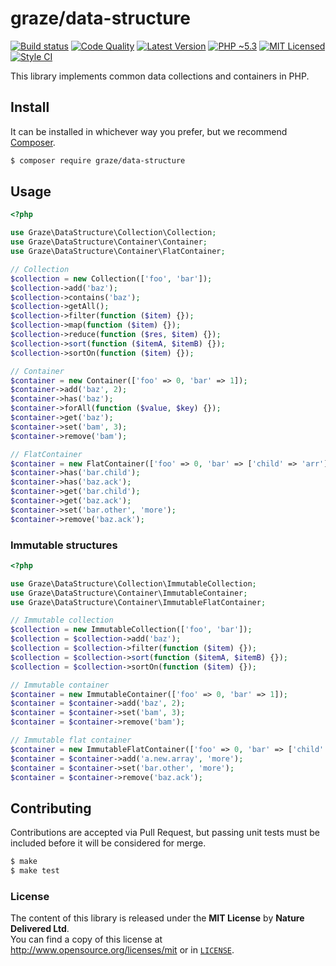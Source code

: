 # graze/data-structure

[![Build status][ico-build]][travis]
[![Code Quality][ico-quality]][scrutinizer]
[![Latest Version][ico-package]][packagist]
[![PHP ~5.3][ico-engine]][lang]
[![MIT Licensed][ico-license]][license]
[![Style CI][ico-style]][styleci]

<!-- Links -->
[travis]: https://travis-ci.org/graze/data-structure
[packagist]: https://packagist.org/packages/graze/data-structure
[lang]: https://secure.php.net
[license]: https://github.com/graze/data-structure/blob/master/LICENSE
[scrutinizer]: https://scrutinizer-ci.com/g/graze/data-structure/
[styleci]: https://styleci.io/repos/11204162

<!-- Images -->
[ico-build]: https://img.shields.io/travis/graze/data-structure.svg?style=flat-square
[ico-package]: https://img.shields.io/packagist/v/graze/data-structure.svg?style=flat-square
[ico-engine]: https://img.shields.io/badge/php-%3E%3D5.5-8892BF.svg?style=flat-square
[ico-license]: https://img.shields.io/packagist/l/graze/data-structure.svg?style=flat-square
[ico-quality]: https://img.shields.io/scrutinizer/g/graze/data-structure.svg?style=flat-square
[ico-style]: https://styleci.io/repos/11204162/shield

This library implements common data collections and containers in PHP.

## Install

It can be installed in whichever way you prefer, but we recommend [Composer][packagist].

``` bash
$ composer require graze/data-structure
```

## Usage

```php
<?php

use Graze\DataStructure\Collection\Collection;
use Graze\DataStructure\Container\Container;
use Graze\DataStructure\Container\FlatContainer;

// Collection
$collection = new Collection(['foo', 'bar']);
$collection->add('baz');
$collection->contains('baz');
$collection->getAll();
$collection->filter(function ($item) {});
$collection->map(function ($item) {});
$collection->reduce(function ($res, $item) {});
$collection->sort(function ($itemA, $itemB) {});
$collection->sortOn(function ($item) {});

// Container
$container = new Container(['foo' => 0, 'bar' => 1]);
$container->add('baz', 2);
$container->has('baz');
$container->forAll(function ($value, $key) {});
$container->get('baz');
$container->set('bam', 3);
$container->remove('bam');

// FlatContainer
$container = new FlatContainer(['foo' => 0, 'bar' => ['child' => 'arr'], 'baz' => new Container(['ack' => 'bar'])]);
$container->has('bar.child');
$container->has('baz.ack');
$container->get('bar.child');
$container->get('baz.ack');
$container->set('bar.other', 'more');
$container->remove('baz.ack');
```

### Immutable structures

```php
<?php

use Graze\DataStructure\Collection\ImmutableCollection;
use Graze\DataStructure\Container\ImmutableContainer;
use Graze\DataStructure\Container\ImmutableFlatContainer;

// Immutable collection
$collection = new ImmutableCollection(['foo', 'bar']);
$collection = $collection->add('baz');
$collection = $collection->filter(function ($item) {});
$collection = $collection->sort(function ($itemA, $itemB) {});
$collection = $collection->sortOn(function ($item) {});

// Immutable container
$container = new ImmutableContainer(['foo' => 0, 'bar' => 1]);
$container = $container->add('baz', 2);
$container = $container->set('bam', 3);
$container = $container->remove('bam');

// Immutable flat container
$container = new ImmutableFlatContainer(['foo' => 0, 'bar' => ['child' => 'arr'], 'baz' => new ImmutableContainer(['ack' => 'bar'])]);
$container = $container->add('a.new.array', 'more');
$container = $container->set('bar.other', 'more');
$container = $container->remove('baz.ack');
```

## Contributing

Contributions are accepted via Pull Request, but passing unit tests must be
included before it will be considered for merge.

```bash
$ make
$ make test
```

### License

The content of this library is released under the **MIT License** by
**Nature Delivered Ltd**.<br/> You can find a copy of this license at
http://www.opensource.org/licenses/mit or in [`LICENSE`][license].

<!-- Links -->
[vagrant]: http://vagrantup.com
